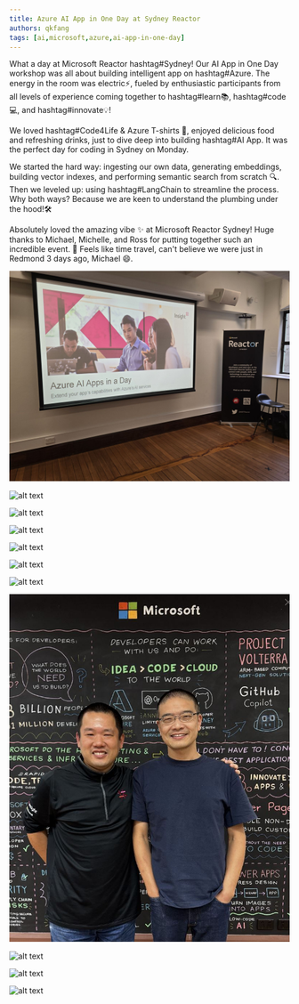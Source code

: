 ```yaml
---
title: Azure AI App in One Day at Sydney Reactor
authors: qkfang
tags: [ai,microsoft,azure,ai-app-in-one-day]
---
```


What a day at Microsoft Reactor hashtag#Sydney! Our AI App in One Day workshop was all about building intelligent app on hashtag#Azure. The energy in the room was electric⚡️, fueled by enthusiastic participants from all levels of experience coming together to hashtag#learn📚, hashtag#code💻, and hashtag#innovate💡!

We loved hashtag#Code4Life & Azure T-shirts 👕, enjoyed delicious food and refreshing drinks, just to dive deep into building hashtag#AI App. It was the perfect day for coding in Sydney on Monday.

We started the hard way: ingesting our own data, generating embeddings, building vector indexes, and performing semantic search from scratch 🔍. Then we leveled up: using hashtag#LangChain to streamline the process. Why both ways? Because we are keen to understand the plumbing under the hood!🛠️

Absolutely loved the amazing vibe ✨ at Microsoft Reactor Sydney! Huge thanks to Michael, Michelle, and Ross for putting together such an incredible event. 🙌 Feels like time travel, can't believe we were just in Redmond 3 days ago, Michael 😄.

![alt text](images\2025-03-31-azure-ai-app-in-one-day-sydney-reactor-1.png)

![alt text](images\2025-03-31-azure-ai-app-in-one-day-sydney-reactor-2.png)

![alt text](images\2025-03-31-azure-ai-app-in-one-day-sydney-reactor-3.png)

![alt text](images\2025-03-31-azure-ai-app-in-one-day-sydney-reactor-4.png)

![alt text](images\2025-03-31-azure-ai-app-in-one-day-sydney-reactor-5.png)

![alt text](images\2025-03-31-azure-ai-app-in-one-day-sydney-reactor-6.png)

![alt text](images\2025-03-31-azure-ai-app-in-one-day-sydney-reactor-7.png)

![alt text](images\2025-03-31-azure-ai-app-in-one-day-sydney-reactor-8.png)

![alt text](images\2025-03-31-azure-ai-app-in-one-day-sydney-reactor-9.png)

![alt text](images\2025-03-31-azure-ai-app-in-one-day-sydney-reactor-10.png)

![alt text](images\2025-03-31-azure-ai-app-in-one-day-sydney-reactor-11.png)

